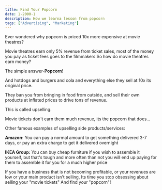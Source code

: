 ```yaml
---
title: Find Your Popcorn
date: 1-2000-1
description: How we learna lesson from popcorn
tags: ["Advertising", "Marketing"]
---
```



Ever wondered why popcorn is priced 10x more expensive at movie theatres?

Movie theatres earn only 5% revenue from ticket sales, most of the money you pay as ticket fees goes to the filmmakers.So how do movie theatres earn money?

The simple answer-**Popcorn**!

And hotdogs and burgers and cola and everything else they sell at 10x its original price.

They ban you from bringing in food from outside, and sell their own products at inflated prices to drive tons of revenue.

This is called upselling.

Movie tickets don't earn them much revenue, its the popcorn that does...

Other famous examples of upselling side products/services:

**Amazon:** You can pay a normal amount to get something delivered 3-7 days,
or pay an extra charge to get it delivered overnight

**IKEA Group:** You can buy cheap furniture if you wish to assemble it yourself,
but that's tough and more often than not you will end up paying for them to assemble it for you for a much higher price

If you have a business that is not becoming profitable, or your revenues are low or your main product isn't selling,
Its time you stop obsessing about selling your "movie tickets"
And find your "popcorn"!